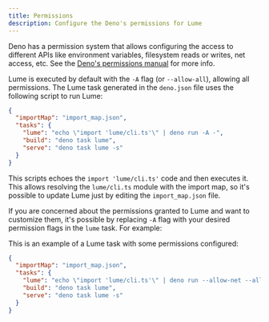 ```yaml
---
title: Permissions
description: Configure the Deno's permissions for Lume
---
```


Deno has a permission system that allows configuring the access to different
APIs like environment variables, filesystem reads or writes, net access, etc.
See the
[Deno's permissions manual](https://deno.land/manual/getting_started/permissions)
for more info.

Lume is executed by default with the `-A` flag (or `--allow-all`), allowing all
permissions. The Lume task generated in the `deno.json` file uses the following
script to run Lume:

```json
{
  "importMap": "import_map.json",
  "tasks": {
    "lume": "echo \"import 'lume/cli.ts'\" | deno run -A -",
    "build": "deno task lume",
    "serve": "deno task lume -s"
  }
}
```

This scripts echoes the `import 'lume/cli.ts'` code and then executes it. This
allows resolving the `lume/cli.ts` module with the import map, so it's possible
to update Lume just by editing the `import_map.json` file.

If you are concerned about the permissions granted to Lume and want to customize
them, it's possible by replacing `-A` flag with your desired permission flags in
the `lume` task. For example:

This is an example of a Lume task with some permissions configured:

```json
{
  "importMap": "import_map.json",
  "tasks": {
    "lume": "echo \"import 'lume/cli.ts'\" | deno run --allow-net --allow-read=./ --allow-write=./_site -",
    "build": "deno task lume",
    "serve": "deno task lume -s"
  }
}
```
